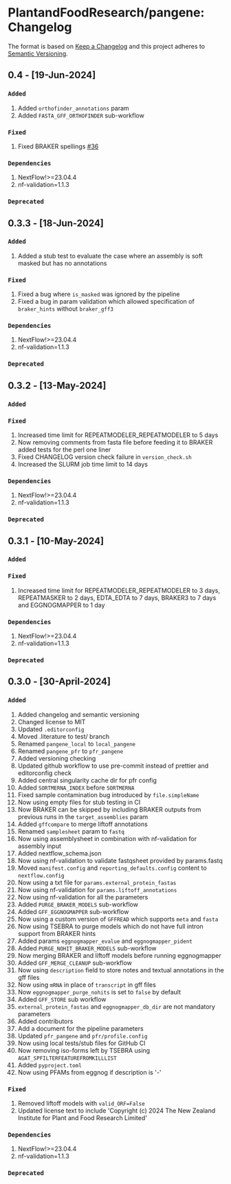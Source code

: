 # PlantandFoodResearch/pangene: Changelog

The format is based on [Keep a Changelog](https://keepachangelog.com/en/1.0.0/)
and this project adheres to [Semantic Versioning](https://semver.org/spec/v2.0.0.html).

## 0.4 - [19-Jun-2024]

### `Added`

1. Added `orthofinder_annotations` param
2. Added `FASTA_GFF_ORTHOFINDER` sub-workflow

### `Fixed`

1. Fixed BRAKER spellings [#36](https://github.com/PlantandFoodResearch/pangene/issues/36)

### `Dependencies`

1. NextFlow!>=23.04.4
2. nf-validation=1.1.3

### `Deprecated`

## 0.3.3 - [18-Jun-2024]

### `Added`

1. Added a stub test to evaluate the case where an assembly is soft masked but has no annotations

### `Fixed`

1. Fixed a bug where `is_masked` was ignored by the pipeline
2. Fixed a bug in param validation which allowed specification of `braker_hints` without `braker_gff3`

### `Dependencies`

1. NextFlow!>=23.04.4
2. nf-validation=1.1.3

### `Deprecated`

## 0.3.2 - [13-May-2024]

### `Added`

### `Fixed`

1. Increased time limit for REPEATMODELER_REPEATMODELER to 5 days
2. Now removing comments from fasta file before feeding it to BRAKER added tests for the perl one liner
3. Fixed CHANGELOG version check failure in `version_check.sh`
4. Increased the SLURM job time limit to 14 days

### `Dependencies`

1. NextFlow!>=23.04.4
2. nf-validation=1.1.3

### `Deprecated`

## 0.3.1 - [10-May-2024]

### `Added`

### `Fixed`

1. Increased time limit for REPEATMODELER_REPEATMODELER to 3 days, REPEATMASKER to 2 days, EDTA_EDTA to 7 days, BRAKER3 to 7 days and EGGNOGMAPPER to 1 day

### `Dependencies`

1. NextFlow!>=23.04.4
2. nf-validation=1.1.3

### `Deprecated`

## 0.3.0 - [30-April-2024]

### `Added`

1. Added changelog and semantic versioning
2. Changed license to MIT
3. Updated `.editorconfig`
4. Moved .literature to test/ branch
5. Renamed `pangene_local` to `local_pangene`
6. Renamed `pangene_pfr` to `pfr_pangene`
7. Added versioning checking
8. Updated github workflow to use pre-commit instead of prettier and editorconfig check
9. Added central singularity cache dir for pfr config
10. Added `SORTMERNA_INDEX` before `SORTMERNA`
11. Fixed sample contamination bug introduced by `file.simpleName`
12. Now using empty files for stub testing in CI
13. Now BRAKER can be skipped by including BRAKER outputs from previous runs in the `target_assemblies` param
14. Added `gffcompare` to merge liftoff annotations
15. Renamed `samplesheet` param to `fastq`
16. Now using assemblysheet in combination with nf-validation for assembly input
17. Added nextflow_schema.json
18. Now using nf-validation to validate fastqsheet provided by params.fastq
19. Moved `manifest.config` and `reporting_defaults.config` content to `nextflow.config`
20. Now using a txt file for `params.external_protein_fastas`
21. Now using nf-validation for `params.liftoff_annotations`
22. Now using nf-validation for all the parameters
23. Added `PURGE_BRAKER_MODELS` sub-workflow
24. Added `GFF_EGGNOGMAPPER` sub-workflow
25. Now using a custom version of `GFFREAD` which supports `meta` and `fasta`
26. Now using TSEBRA to purge models which do not have full intron support from BRAKER hints
27. Added params `eggnogmapper_evalue` and `eggnogmapper_pident`
28. Added `PURGE_NOHIT_BRAKER_MODELS` sub-workflow
29. Now merging BRAKER and liftoff models before running eggnogmapper
30. Added `GFF_MERGE_CLEANUP` sub-workflow
31. Now using `description` field to store notes and textual annotations in the gff files
32. Now using `mRNA` in place of `transcript` in gff files
33. Now `eggnogmapper_purge_nohits` is set to `false` by default
34. Added `GFF_STORE` sub workflow
35. `external_protein_fastas` and `eggnogmapper_db_dir` are not mandatory parameters
36. Added contributors
37. Add a document for the pipeline parameters
38. Updated `pfr_pangene` and `pfr/profile.config`
39. Now using local tests/stub files for GitHub CI
40. Now removing iso-forms left by TSEBRA using `AGAT_SPFILTERFEATUREFROMKILLLIST`
41. Added `pyproject.toml`
42. Now using PFAMs from eggnog if description is '-'

### `Fixed`

1. Removed liftoff models with `valid_ORF=False`
2. Updated license text to include 'Copyright (c) 2024 The New Zealand Institute for Plant and Food Research Limited'

### `Dependencies`

1. NextFlow!>=23.04.4
2. nf-validation=1.1.3

### `Deprecated`
